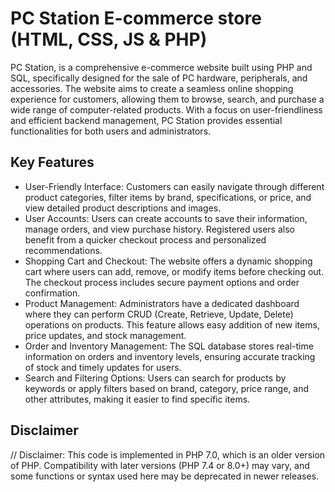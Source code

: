 # PC Station E-commerce store (HTML, CSS, JS & PHP)
PC Station, is a comprehensive e-commerce website built using PHP and SQL, specifically designed for the sale of PC hardware, peripherals, and accessories. The website aims to create a seamless online shopping experience for customers, allowing them to browse, search, and purchase a wide range of computer-related products. With a focus on user-friendliness and efficient backend management, PC Station provides essential functionalities for both users and administrators.

## Key Features
- User-Friendly Interface: Customers can easily navigate through different product categories, filter items by brand, specifications, or price, and view detailed product descriptions and images.
- User Accounts: Users can create accounts to save their information, manage orders, and view purchase history. Registered users also benefit from a quicker checkout process and personalized recommendations.
- Shopping Cart and Checkout: The website offers a dynamic shopping cart where users can add, remove, or modify items before checking out. The checkout process includes secure payment options and order confirmation.
- Product Management: Administrators have a dedicated dashboard where they can perform CRUD (Create, Retrieve, Update, Delete) operations on products. This feature allows easy addition of new items, price updates, and stock management.
- Order and Inventory Management: The SQL database stores real-time information on orders and inventory levels, ensuring accurate tracking of stock and timely updates for users.
- Search and Filtering Options: Users can search for products by keywords or apply filters based on brand, category, price range, and other attributes, making it easier to find specific items.

## Disclaimer
// Disclaimer: This code is implemented in PHP 7.0, which is an older version of PHP. Compatibility with later versions (PHP 7.4 or 8.0+) may vary, and some functions or syntax used here may be deprecated in newer releases.

